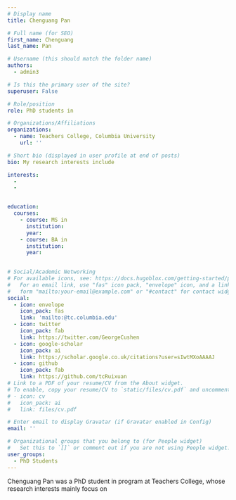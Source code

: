 ```yaml
---
# Display name
title: Chenguang Pan

# Full name (for SEO)
first_name: Chenguang
last_name: Pan

# Username (this should match the folder name)
authors:
  - admin3

# Is this the primary user of the site?
superuser: False

# Role/position
role: PhD students in 

# Organizations/Affiliations
organizations:
  - name: Teachers College, Columbia University
    url: ''

# Short bio (displayed in user profile at end of posts)
bio: My research interests include 

interests:
  - 
  - 


education:
  courses:
    - course: MS in 
      institution: 
      year: 
    - course: BA in 
      institution: 
      year: 
    

# Social/Academic Networking
# For available icons, see: https://docs.hugoblox.com/getting-started/page-builder/#icons
#   For an email link, use "fas" icon pack, "envelope" icon, and a link in the
#   form "mailto:your-email@example.com" or "#contact" for contact widget.
social:
  - icon: envelope
    icon_pack: fas
    link: 'mailto:@tc.columbia.edu'
  - icon: twitter
    icon_pack: fab
    link: https://twitter.com/GeorgeCushen
  - icon: google-scholar
    icon_pack: ai
    link: https://scholar.google.co.uk/citations?user=sIwtMXoAAAAJ
  - icon: github
    icon_pack: fab
    link: https://github.com/tcRuixuan
# Link to a PDF of your resume/CV from the About widget.
# To enable, copy your resume/CV to `static/files/cv.pdf` and uncomment the lines below.
# - icon: cv
#   icon_pack: ai
#   link: files/cv.pdf

# Enter email to display Gravatar (if Gravatar enabled in Config)
email: ''

# Organizational groups that you belong to (for People widget)
#   Set this to `[]` or comment out if you are not using People widget.
user_groups:
  - PhD Students
---
```


Chenguang Pan was a PhD student in       program at Teachers College, whose research interests mainly focus on 



